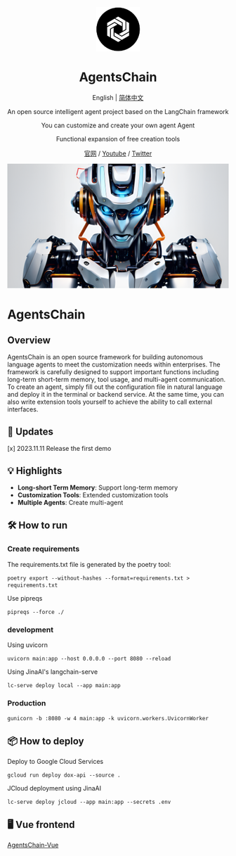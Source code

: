 <div align="center" width="100px">
 <picture>
   <img width="100" src="./public/logo.png">
 </picture>
</div>

<div align="center">

<h1>AgentsChain</h1>

English | [简体中文](./README.md)

An open source intelligent agent project based on the LangChain framework

You can customize and create your own agent Agent

Functional expansion of free creation tools

[官网](https://appchain.ai) / [Youtube](https://www.youtube.com/channel/UCjuEShkFKxJQaNc8i6xyPTA) / [Twitter](https://twitter.com/AppChainAI)

</div>

![cover](./public/banner.png)

# AgentsChain

## Overview

AgentsChain is an open source framework for building autonomous language agents to meet the customization needs within enterprises. The framework is carefully designed to support important functions including long-term short-term memory, tool usage, and multi-agent communication. To create an agent, simply fill out the configuration file in natural language and deploy it in the terminal or backend service. At the same time, you can also write extension tools yourself to achieve the ability to call external interfaces.

## 📢 Updates

[x] 2023.11.11 Release the first demo

## 💡 Highlights

- **Long-short Term Memory**: Support long-term memory
- **Customization Tools**: Extended customization tools
- **Multiple Agents**: Create multi-agent

## 🛠️ How to run

### Create requirements

The requirements.txt file is generated by the poetry tool:

```shell
poetry export --without-hashes --format=requirements.txt > requirements.txt
```

Use pipreqs

```shell
pipreqs --force ./
```

### development

Using uvicorn

```shell
uvicorn main:app --host 0.0.0.0 --port 8080 --reload
```

Using JinaAI's langchain-serve

```shell
lc-serve deploy local --app main:app
```

### Production

```shell
gunicorn -b :8080 -w 4 main:app -k uvicorn.workers.UvicornWorker
```

## 📦 How to deploy

Deploy to Google Cloud Services

```shell
gcloud run deploy dox-api --source .
```

JCloud deployment using JinaAI

```shell
lc-serve deploy jcloud --app main:app --secrets .env
```

## 🖥️ Vue frontend

[AgentsChain-Vue](https://github.com/lalolv/AgentsChain-Vue)
